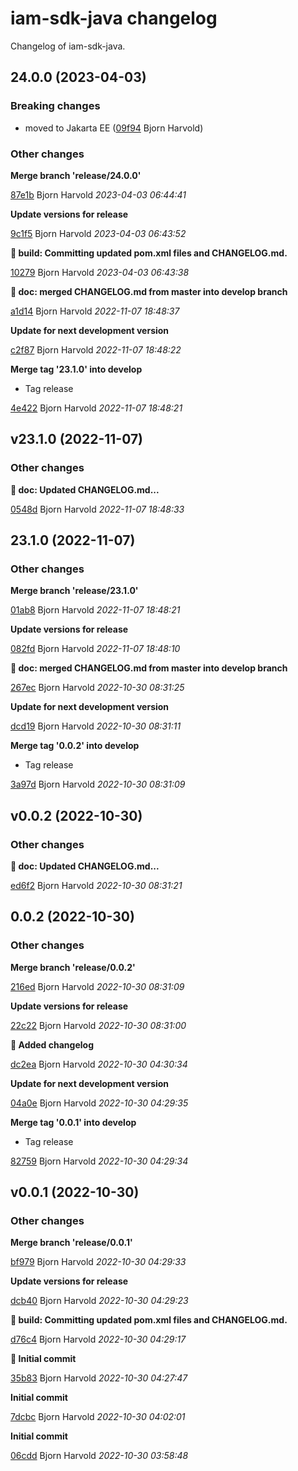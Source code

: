 # iam-sdk-java changelog

Changelog of iam-sdk-java.

## 24.0.0 (2023-04-03)

### Breaking changes

-  moved to Jakarta EE ([09f94](https://github.com/wink-travel/iam-sdk-java/commit/09f9402616fa5d6) Bjorn Harvold)  

### Other changes

**Merge branch 'release/24.0.0'**


[87e1b](https://github.com/wink-travel/iam-sdk-java/commit/87e1b10cd49d512) Bjorn Harvold *2023-04-03 06:44:41*

**Update versions for release**


[9c1f5](https://github.com/wink-travel/iam-sdk-java/commit/9c1f53b520667f1) Bjorn Harvold *2023-04-03 06:43:52*

**:bookmark: build: Committing updated pom.xml files and CHANGELOG.md.**


[10279](https://github.com/wink-travel/iam-sdk-java/commit/1027917fbf9b2a0) Bjorn Harvold *2023-04-03 06:43:38*

**:twisted_rightwards_arrows: doc: merged CHANGELOG.md from master into develop branch**


[a1d14](https://github.com/wink-travel/iam-sdk-java/commit/a1d147485d808f7) Bjorn Harvold *2022-11-07 18:48:37*

**Update for next development version**


[c2f87](https://github.com/wink-travel/iam-sdk-java/commit/c2f878645556d92) Bjorn Harvold *2022-11-07 18:48:22*

**Merge tag '23.1.0' into develop**

* Tag release 

[4e422](https://github.com/wink-travel/iam-sdk-java/commit/4e422c1a3343c89) Bjorn Harvold *2022-11-07 18:48:21*


## v23.1.0 (2022-11-07)

### Other changes

**:memo: doc: Updated CHANGELOG.md...**


[0548d](https://github.com/wink-travel/iam-sdk-java/commit/0548d8020c365e3) Bjorn Harvold *2022-11-07 18:48:33*


## 23.1.0 (2022-11-07)

### Other changes

**Merge branch 'release/23.1.0'**


[01ab8](https://github.com/wink-travel/iam-sdk-java/commit/01ab8843c1a0059) Bjorn Harvold *2022-11-07 18:48:21*

**Update versions for release**


[082fd](https://github.com/wink-travel/iam-sdk-java/commit/082fd32eba498e4) Bjorn Harvold *2022-11-07 18:48:10*

**:twisted_rightwards_arrows: doc: merged CHANGELOG.md from master into develop branch**


[267ec](https://github.com/wink-travel/iam-sdk-java/commit/267ec5ff0cbd8a4) Bjorn Harvold *2022-10-30 08:31:25*

**Update for next development version**


[dcd19](https://github.com/wink-travel/iam-sdk-java/commit/dcd197e84465517) Bjorn Harvold *2022-10-30 08:31:11*

**Merge tag '0.0.2' into develop**

* Tag release 

[3a97d](https://github.com/wink-travel/iam-sdk-java/commit/3a97d27243ce0aa) Bjorn Harvold *2022-10-30 08:31:09*


## v0.0.2 (2022-10-30)

### Other changes

**:memo: doc: Updated CHANGELOG.md...**


[ed6f2](https://github.com/wink-travel/iam-sdk-java/commit/ed6f224f2fb296c) Bjorn Harvold *2022-10-30 08:31:21*


## 0.0.2 (2022-10-30)

### Other changes

**Merge branch 'release/0.0.2'**


[216ed](https://github.com/wink-travel/iam-sdk-java/commit/216ed0f07d0b00f) Bjorn Harvold *2022-10-30 08:31:09*

**Update versions for release**


[22c22](https://github.com/wink-travel/iam-sdk-java/commit/22c2220b96a5d3e) Bjorn Harvold *2022-10-30 08:31:00*

**:memo: Added changelog**


[dc2ea](https://github.com/wink-travel/iam-sdk-java/commit/dc2ea8a01683073) Bjorn Harvold *2022-10-30 04:30:34*

**Update for next development version**


[04a0e](https://github.com/wink-travel/iam-sdk-java/commit/04a0e4ba9729459) Bjorn Harvold *2022-10-30 04:29:35*

**Merge tag '0.0.1' into develop**

* Tag release 

[82759](https://github.com/wink-travel/iam-sdk-java/commit/827598cb367250b) Bjorn Harvold *2022-10-30 04:29:34*


## v0.0.1 (2022-10-30)

### Other changes

**Merge branch 'release/0.0.1'**


[bf979](https://github.com/wink-travel/iam-sdk-java/commit/bf9798a161b83e9) Bjorn Harvold *2022-10-30 04:29:33*

**Update versions for release**


[dcb40](https://github.com/wink-travel/iam-sdk-java/commit/dcb40ca307d5dd8) Bjorn Harvold *2022-10-30 04:29:23*

**:bookmark: build: Committing updated pom.xml files and CHANGELOG.md.**


[d76c4](https://github.com/wink-travel/iam-sdk-java/commit/d76c4b2111d3a7d) Bjorn Harvold *2022-10-30 04:29:17*

**:tada: Initial commit**


[35b83](https://github.com/wink-travel/iam-sdk-java/commit/35b83bcf7b78abe) Bjorn Harvold *2022-10-30 04:27:47*

**Initial commit**


[7dcbc](https://github.com/wink-travel/iam-sdk-java/commit/7dcbc7f64b0e3da) Bjorn Harvold *2022-10-30 04:02:01*

**Initial commit**


[06cdd](https://github.com/wink-travel/iam-sdk-java/commit/06cdd4c40f5e949) Bjorn Harvold *2022-10-30 03:58:48*


